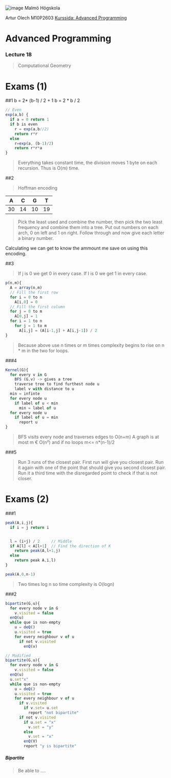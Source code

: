 ![image](https://pbs.twimg.com/profile_images/624172340/mah-logo-twitter_normal.png "Malmö Högskola") Malmö Högskola


Artur Olech
M10P2603
[Kurssida: Advanced Programming](http://edu.mah.se/DA405A "Advanced Programming")
# Advanced Programming
### Lecture 18
>Computational Geometry

# Exams (1)

##1
  b = 2* (b-1) / 2 + 1
  b = 2 * b / 2

```javascript
// Even
exp(a,b) {
  if a = 0 return 1
  if b is even
    r = exp(a,b//2)
    return r*r
  else
    r=exp(a, (b-1)/2)
    return r*r*a
}
```
 > Everything takes constant time, the division moves 1 byte on each recursion.
 > Thus is O(m) time.

##2
> Hoffman encoding

| A | C | G | T
|--|--|--|--
|30|14|10|19

> Pick the least used and combine the number, then pick the two least frequency and combine them into a tree.
> Put out numbers on each arch, 0 on left and 1 on right.
> Follow through and now give each letter a binary number.

Calculating we can get to know the ammount me save on using this encoding.

##3

> If j is 0 we get 0 in every case.
> If I is 0 we get 1 in every case.

```javascript
p(n,m){
  A = array(n,m)
  // Fill the first row
  for i = 0 to n
    A[i,0] = 0
  // Fill the first column
  for j = 0 to m
    A[0,j] = 1
  for i = 1 to n
    for j = 1 to m
      A[i,j] = (A[i-1,j] + A[i,j-1]) / 2
}
```
> Because above use n times or m times complexity begins to rise on n * m in the two for loops.

###4

```javascript
Kernel(G){
  for every v in G
    BFS (G,v) -> gives a tree
    traverse tree to find furthest node u
    label v with distance to u
  min = infinte
  for every node u
    if label of u < min
      min = label of u
  for every node u
    if label of u = min
      report u
}
```
> BFS visits every node and traverses edges to O(n+m)
> A graph is at most m € O(n²) and if no loops m<= n*(n-1)/2

###5
> Run 3 runs of the closest pair. First run will give you closest pair.
> Run it again with one of the point that should give you second closest pair.
> Run it a third time with the disregarded point to check if that is not closer.

# Exams (2)
###1
```javascript
peak(A,i,j){
  if i = j return i


  l = (i+j) / 2     // Middle
  if A[l] < A[l+1]  // Find the direction of K
    return peak(A,l+1,j)
  else
    return peak A,i,l)
}

peak(A,0,n-1)
```
> Two times log n so time complexity is O(logn)

###2
```javascript
bipartite(G,u){
  for every node v in G
    v.visited = false
  enQ(u)
  while que is non-empty
    u = deQ()
    u.visited = true
    for every neighbour v of u
      if not v.visited
        enQ(v)

// Modified
bipartite(G,u){
  for every node v in G
    v.visited = false
  enQ(u)
  u.set"x"
  while que is non-empty
    u = deQ()
    u.visited = true
    for every neighbour v of u
      if v.visited
        if v.set= u.set
          report "not bipartite"
      if not v.visited
        if u.set = "x"
          v.set = "y"
        else
          v.set = "x"
        enQ(V)
        report "y is bipartite"
```
##### Bipartite
> Be able to ....
